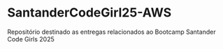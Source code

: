 # SantanderCodeGirl25-AWS
Repositório destinado as entregas relacionados ao Bootcamp Santander Code Girls 2025
